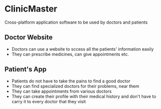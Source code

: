 # ClinicMaster
Cross-platform application software to be used by doctors and patients

## Doctor Website
- Doctors can use a website to sccess all the patients' information easily
- They can prescribe medicines, can give appointments etc.

## Patient's App
- Patients do not have to take the pains to find a good doctor
- They can find specialized doctors for their problems, near them
- They can take appointments from various doctors
- They can create their profile with their medical history and don't have to carry it to every doctor that they visit


